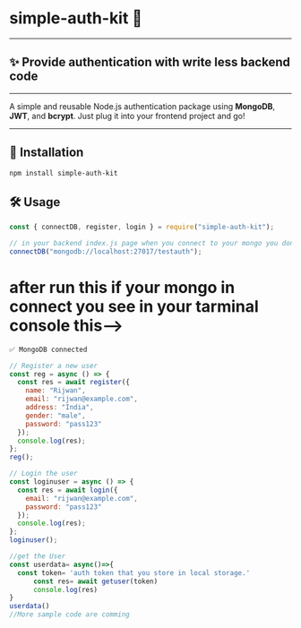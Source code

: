 # simple-auth-kit 🔐
---
## ✨ Provide authentication with write less backend code 
---
A simple and reusable Node.js authentication package using **MongoDB**, **JWT**, and **bcrypt**. Just plug it into your frontend project and go!

---
## 🚀 Installation
```bash
npm install simple-auth-kit

```
## 🛠️ Usage

```js
const { connectDB, register, login } = require("simple-auth-kit");

// in your backend index.js page when you connect to your mongo you don't need to make db.js page just call this function use your mongo connection string ---->
connectDB("mongodb://localhost:27017/testauth");
```
# after run this if your mongo in connect you see in your tarminal console this-->
```bash
✅ MongoDB connected
```
```js
// Register a new user
const reg = async () => {
  const res = await register({
    name: "Rijwan",
    email: "rijwan@example.com",
    address: "India",
    gender: "male",
    password: "pass123"
  });
  console.log(res);
};
reg();

// Login the user
const loginuser = async () => {
  const res = await login({
    email: "rijwan@example.com",
    password: "pass123"
  });
  console.log(res);
};
loginuser();

//get the User 
const userdata= async()=>{
  const token= 'auth token that you store in local storage.'
      const res= await getuser(token)
      console.log(res)
}
userdata()
//More sample code are comming 



